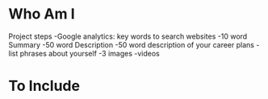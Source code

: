 # Who Am I
Project steps
-Google analytics: key words to search websites
-10 word Summary
-50 word Description
-50 word description of your career plans
-list phrases about yourself
-3 images
-videos 

# To Include

